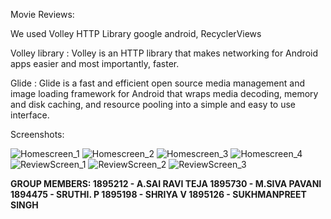 
Movie Reviews:


We used   Volley HTTP Library google android, RecyclerViews

Volley library : Volley is an HTTP library that makes networking for Android apps easier and most importantly, faster. 

Glide : Glide is a fast and efficient open source media management and image loading framework for Android that wraps media decoding, 
memory and disk caching, and resource pooling into a simple and easy to use interface.  

Screenshots:

![Homescreen_1](https://user-images.githubusercontent.com/14213792/60773233-89f9c500-a0d0-11e9-8209-2a175a139f70.PNG)
![Homescreen_2](https://user-images.githubusercontent.com/14213792/60773234-89f9c500-a0d0-11e9-8049-58a10fced537.PNG)
![Homescreen_3](https://user-images.githubusercontent.com/14213792/60773235-89f9c500-a0d0-11e9-8e4e-c1c35e414bea.PNG)
![Homescreen_4](https://user-images.githubusercontent.com/14213792/60773236-8a925b80-a0d0-11e9-9d11-bafc68c95c11.PNG)
![ReviewScreen_1](https://user-images.githubusercontent.com/14213792/60773237-8a925b80-a0d0-11e9-8041-c08f0bac2556.PNG)
![ReviewScreen_2](https://user-images.githubusercontent.com/14213792/60773238-8a925b80-a0d0-11e9-8de3-1b1841f2cbe4.PNG)
![ReviewScreen_3](https://user-images.githubusercontent.com/14213792/60773239-8a925b80-a0d0-11e9-9a9b-71019c754f0d.PNG)



**GROUP MEMBERS:
1895212 - A.SAI RAVI TEJA
1895730 - M.SIVA PAVANI
1894475 - SRUTHI. P
1895198 - SHRIYA V
1895126 - SUKHMANPREET SINGH**

